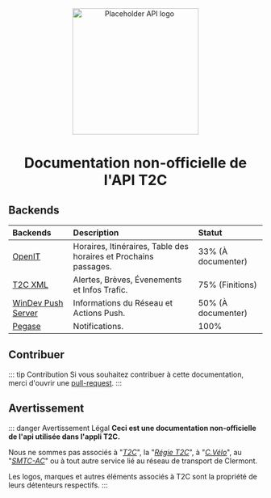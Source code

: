 <div align="center">
  <img src="/apilogo2.png" width="250" alt="Placeholder API logo"/>
  <br>
  <h1>Documentation non-officielle de l'API T2C</h1>
</div>

## Backends
| Backends                                                                                                             | Description                                                     | Statut                |
| :------------------------------------------------------------------------------------------------------------------- | :-------------------------------------------------------------- | :-------------------- |
| [OpenIT](/OpenIT/readme.md)                               | Horaires, Itinéraires, Table des horaires et Prochains passages.| 33% (À documenter)     |
| [T2C XML](/T2C_XML/readme.md)                             | Alertes, Brèves, Évenements et Infos Trafic.                    | 75% (Finitions)       |
| [WinDev Push Server](/WD_Push/readme.md)                  | Informations du Réseau et Actions Push.                         | 50% (À documenter) |
| [Pegase](/pegase/readme.md)                               | Notifications.                                                  | 100%                  |



## Contribuer
::: tip Contribution
Si vous souhaitez contribuer à cette documentation, merci d'ouvrir une [pull-request](https://github.com/dumb-software/T2C-API-Documentation/pulls).
:::

## Avertissement
::: danger Avertissement Légal
**Ceci est une documentation non-officielle de l'api utilisée dans l'appli T2C.**

Nous ne sommes pas associés à "*[T2C](https://www.t2c.fr/)*", la "*[Régie T2C](https://annuaire-entreprises.data.gouv.fr/entreprise/regie-des-transports-urbains-de-l-agglomeration-clermontoise-t2c-789515160)*", à "*[C.Vélo](https://www.c-velo.fr/)*", au "*[SMTC-AC](https://www.smtc-clermont-agglo.fr/)*" ou à tout autre service lié au réseau de transport de Clermont.

Les logos, marques et autres éléments associés à T2C sont la propriété de leurs détenteurs respectifs.
:::
